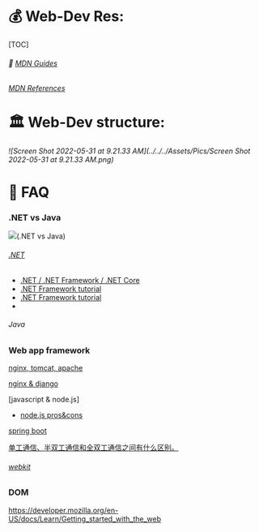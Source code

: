 # 💰 Web-Dev Res:

[TOC]



###### 🤩 [MDN Guides](https://developer.mozilla.org/en-US/docs/Learn/Getting_started_with_the_web)

###### [MDN References](https://developer.mozilla.org/en-US/docs/Web/)



# 🏛 Web-Dev structure:

###### ![Screen Shot 2022-05-31 at 9.21.33 AM](../../../Assets/Pics/Screen Shot 2022-05-31 at 9.21.33 AM.png)


# 🙋 FAQ

### .NET vs Java
[![](http://imgconvert.csdnimg.cn/aHR0cHM6Ly93d3cuamF2YWNvZGVnZWVrcy5jb20vd3AtY29udGVudC91cGxvYWRzLzIwMTgvMDEvZGlhZ3JhbTEtMS5wbmc?x-oss-process=image/format,png)](https://www.javacodegeeks.com/wp-content/uploads/2018/01/diagram1-1.png)(.NET vs Java)

###### [.NET](https://dotnet.microsoft.com/en-us/learn/dotnet/what-is-dotnet)
- [.NET / .NET Framework / .NET Core](https://www.cnblogs.com/1996v/p/9037603.html)
- [.NET Framework tutorial](https://www.rocschool.com/tutorial/rocschool-show-442.html)
- [.NET Framework tutorial ](http://c.biancheng.net/view/2775.html)
- 

###### Java

### Web app framework

[nginx, tomcat, apache](https://blog.51cto.com/u_14246112/3142031)

[nginx & django](https://blog.csdn.net/weixin_38172774/article/details/104773354)


[javascript & node.js]
- [node.js pros&cons](https://www.zhihu.com/question/19653241)

[spring boot](https://www.liaoxuefeng.com/wiki/1252599548343744/1266265175882464)

[单工通信、半双工通信和全双工通信之间有什么区别。](https://www.cnblogs.com/kungfupanda/archive/2009/12/22/1629972.html)

###### [webkit](https://webkit.org/project/)



### DOM

https://developer.mozilla.org/en-US/docs/Learn/Getting_started_with_the_web
